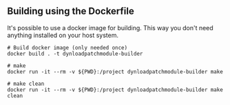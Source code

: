 ## Building using the Dockerfile

It's possible to use a docker image for building. This way you don't need anything installed on your host system.

```
# Build docker image (only needed once)
docker build . -t dynloadpatchmodule-builder

# make 
docker run -it --rm -v ${PWD}:/project dynloadpatchmodule-builder make

# make clean
docker run -it --rm -v ${PWD}:/project dynloadpatchmodule-builder make clean
```
